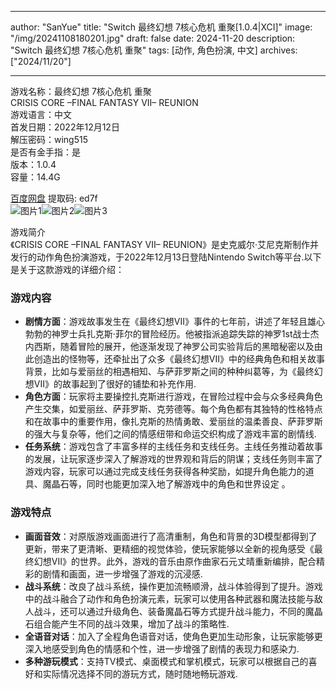 
---
author: "SanYue"
title: "Switch 最终幻想 7核心危机 重聚[1.0.4|XCI]"
image: "/img/20241108180201.jpg"
draft: false
date: 2024-11-20
description: "Switch 最终幻想 7核心危机 重聚"
tags: [动作, 角色扮演, 中文]
archives: ["2024/11/20"]

---

游戏名称：最终幻想 7核心危机 重聚   
CRISIS CORE –FINAL FANTASY VII– REUNION    
游戏语言：中文  
首发日期：2022年12月12日  
解压密码：wing515  
是否有金手指：是  
版本：1.0.4   
容量：14.4G

[百度网盘](https//pan.baidu.com/s/1Xy9OXDOOWolL3y-8WO2PyQ) 提取码: ed7f  
![图片1](/img/8b4091.jpg)![图片2](/img/b6b60d.jpg)![图片3](/img/07e66c.jpg)  

游戏简介  
《CRISIS CORE –FINAL FANTASY VII– REUNION》是史克威尔·艾尼克斯制作并发行的动作角色扮演游戏，于2022年12月13日登陆Nintendo Switch等平台.以下是关于这款游戏的详细介绍：

### 游戏内容
- **剧情方面**：游戏故事发生在《最终幻想VII》事件的七年前，讲述了年轻且雄心勃勃的神罗士兵扎克斯·菲尔的冒险经历。他被指派追踪失踪的神罗1st战士杰内西斯，随着冒险的展开，他逐渐发现了神罗公司实验背后的黑暗秘密以及由此创造出的怪物等，还牵扯出了众多《最终幻想VII》中的经典角色和相关故事背景，比如与爱丽丝的相遇相知、与萨菲罗斯之间的种种纠葛等，为《最终幻想VII》的故事起到了很好的铺垫和补充作用.
- **角色方面**：玩家将主要操控扎克斯进行游戏，在冒险过程中会与众多经典角色产生交集，如爱丽丝、萨菲罗斯、克劳德等。每个角色都有其独特的性格特点和在故事中的重要作用，像扎克斯的热情勇敢、爱丽丝的温柔善良、萨菲罗斯的强大与复杂等，他们之间的情感纽带和命运交织构成了游戏丰富的剧情线.
- **任务系统**：游戏包含了丰富多样的主线任务和支线任务。主线任务推动着故事的发展，让玩家逐步深入了解游戏的世界观和背后的阴谋；支线任务则丰富了游戏内容，玩家可以通过完成支线任务获得各种奖励，如提升角色能力的道具、魔晶石等，同时也能更加深入地了解游戏中的角色和世界设定 。

### 游戏特点
- **画面音效**：对原版游戏画面进行了高清重制，角色和背景的3D模型都得到了更新，带来了更清晰、更精细的视觉体验，使玩家能够以全新的视角感受《最终幻想VII》的世界。此外，游戏的音乐由原作曲家石元丈晴重新编排，配合精彩的剧情和画面，进一步增强了游戏的沉浸感.
- **战斗系统**：改良了战斗系统，操作更加流畅顺滑，战斗体验得到了提升。游戏中的战斗融合了动作和角色扮演元素，玩家可以使用各种武器和魔法技能与敌人战斗，还可以通过升级角色、装备魔晶石等方式提升战斗能力，不同的魔晶石组合能产生不同的战斗效果，增加了战斗的策略性.
- **全语音对话**：加入了全程角色语音对话，使角色更加生动形象，让玩家能够更深入地感受到角色的情感和个性，进一步增强了剧情的表现力和感染力.
- **多种游玩模式**：支持TV模式、桌面模式和掌机模式，玩家可以根据自己的喜好和实际情况选择不同的游玩方式，随时随地畅玩游戏.
 
